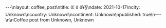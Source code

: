 ---\nlayout: coffee_post\ntitle: ð¦ ð ð¥§\ndate: 2021-10-17\ncity: Unknown\ncountry: Unknown\ncontinent: Unknown\npublished: true\n---\n\nCoffee post from Unknown, Unknown